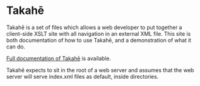 # Takahē
Takahē is a set of files which allows a web developer to put together a client-side XSLT site with all navigation in an external XML file. This site is both documentation of how to use Takahē, and a demonstration of what it can do.

[Full documentation of Takahē](http://labs.realise.com/rossa/takahe/) is available.

Takahē expects to sit in the root of a web server and assumes that the web server will serve index.xml files as default, inside directories.
